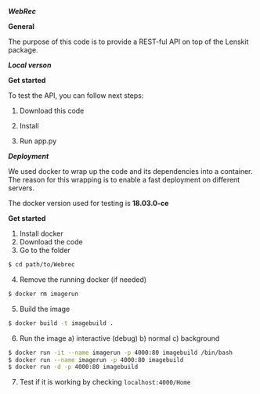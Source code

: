 **_WebRec_**

**General**


The purpose of this code is to provide 
a REST-ful API on top of the Lenskit
package. 

**_Local verson_**

**Get started**

To test the API, you can follow next steps:

1) Download this code

2) Install 

2) Run app.py





**_Deployment_**

We used docker to wrap up the code
and its dependencies into a container.
The reason for this wrapping is to enable
a fast deployment on different servers.

The docker version used for testing is 
**18.03.0-ce** 

**Get started**

1. Install docker
2. Download the code
3. Go to the folder
```sh
$ cd path/to/Webrec
```
4. Remove the running docker (if needed)
```sh 
$ docker rm imagerun
```
5. Build the image
```sh 
$ docker build -t imagebuild .
```
6. Run the image
    a) interactive (debug)
    b) normal
    c) background
```sh 
$ docker run -it --name imagerun -p 4000:80 imagebuild /bin/bash
$ docker run --name imagerun -p 4000:80 imagebuild 
$ docker run -d -p 4000:80 imagebuild
```  
7. Test if it is working by checking
`localhost:4000/Home`
    
